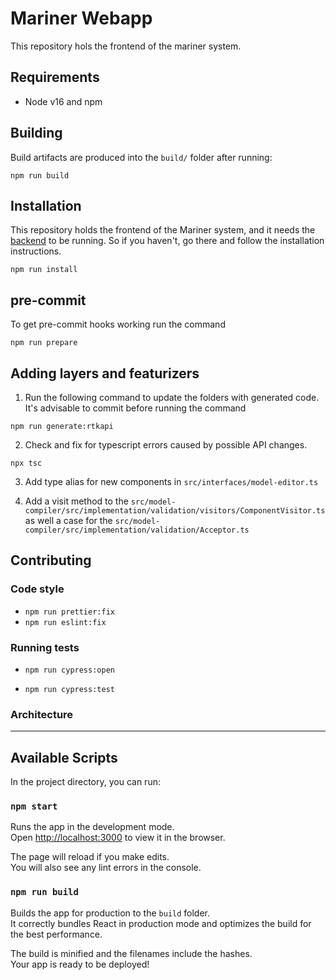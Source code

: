 # Mariner Webapp

This repository hols the frontend of the mariner system.

## Requirements

- Node v16 and npm

## Building

Build artifacts are produced into the `build/` folder after running:

```console
npm run build
```

## Installation

This repository holds the frontend of the Mariner system, and it needs the [backend]() to be running.
So if you haven't, go there and follow the installation instructions.

`npm run install`

## pre-commit

To get pre-commit hooks working run the command

`npm run prepare`

## Adding layers and featurizers

1. Run the following command to update the folders with generated code. It's advisable to commit before running the command

```console
npm run generate:rtkapi
```

2. Check and fix for typescript errors caused by possible API changes.

```console
npx tsc
```

3. Add type alias for new components in `src/interfaces/model-editor.ts`

4. Add a visit method to the `src/model-compiler/src/implementation/validation/visitors/ComponentVisitor.ts` as well a case for the `src/model-compiler/src/implementation/validation/Acceptor.ts`

## Contributing

### Code style

- `npm run prettier:fix`
- `npm run eslint:fix`

### Running tests

- `npm run cypress:open`

- `npm run cypress:test`

### Architecture

---

## Available Scripts

In the project directory, you can run:

### `npm start`

Runs the app in the development mode.\
Open [http://localhost:3000](http://localhost:3000) to view it in the browser.

The page will reload if you make edits.\
You will also see any lint errors in the console.

### `npm run build`

Builds the app for production to the `build` folder.\
It correctly bundles React in production mode and optimizes the build for the best performance.

The build is minified and the filenames include the hashes.\
Your app is ready to be deployed!
